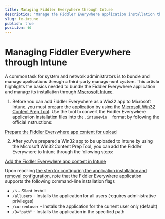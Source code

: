 ```yaml
---
title: Managing Fiddler Everywhere through Intune
description: "Manage the Fiddler Everywhere application installation through Microsoft Intune."
slug: fe-intune
publish: true
position: 40
---
```


# Managing Fiddler Everywhere through Intune

A common task for system and network administrators is to bundle and manage applications through a third-party management system. This article highlights the basics needed to bundle the Fiddler Everywhere application and manage its installation through [Miscrosoft Intune](https://learn.microsoft.com/en-us/mem/intune/fundamentals/what-is-intune).


1. Before you can add Fiddler Everywhere as a Win32 app to Microsoft Intune, you must prepare the application by using the [Microsoft Win32 Content Prep Tool](https://github.com/microsoft/Microsoft-Win32-Content-Prep-Tool). Use the tool to convert the Fiddler Everywhere application installation files into the `.intunewin  ` format by following the official instructions:

[Prepare the Fiddler Everywhere app content for upload](https://learn.microsoft.com/en-us/mem/intune/apps/apps-win32-prepare)

2. After you've prepared a Win32 app to be uploaded to Intune by using the Microsoft Win32 Content Prep Tool, you can add the Fiddler Everywhere to Intune through the following steps:

[Add the Fiddler Everywhere app content in Intune](https://learn.microsoft.com/en-us/mem/intune/apps/apps-win32-add)

Upon reaching [the step for configuring the application installation and removal configuration](https://learn.microsoft.com/en-us/mem/intune/apps/apps-win32-add#step-2-program), note that the Fiddler Everywhere application supports the following command-line installation flags

* `/S` - Silent install
* `/allusers` - Installs the application for all users (requires administrative privileges)
* `/currentuser` - Installs the application for the current user only (default)
* `/D="path"` - Installs the application in the specified path